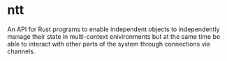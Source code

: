 # ntt
An API for Rust programs to enable independent objects to independently manage their state in multi-context enivironments but at the same time be able to interact with other parts of the system through connections via channels.

